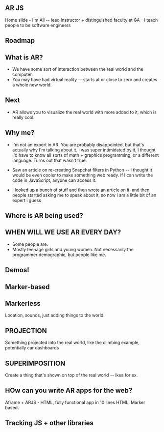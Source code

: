 ## AR JS

Home slide - I'm Ali -- lead instructor + distinguished faculty at GA - I teach people to be software engineers

## Roadmap

## What is AR?

* We have some sort of interaction between the real world and the computer.
* You may have had virtual reality -- starts at or close to zero and creates a whole new world.

## Next
* AR allows you to visualize the real world with more added to it, which is really cool.

## Why me?
* I'm not an expert in AR. You are probably disappointed, but that's actually why I'm talking about it. I was super intimidated by it, I thought I'd have to know all sorts of math + graphics programming, or a different language. Turns out that wasn't true.

* Saw an article on re-creating Snapchat filters in Python -- I thought it would be even cooler to make something web ready. If I can write the code in JavaScript, anyone can access it.

* I looked up a bunch of stuff and then wrote an article on it. and then people started asking me to speak about it, so now I am a little bit of an expert i guess

## Where is AR being used?

## WHEN WILL WE USE AR EVERY DAY?

* Some people are.
* Mostly teenage girls and young women. Not necessarily the programmer demographic, but people like me.

## Demos!

## Marker-based

## Markerless
Location, sounds, just adding things to the world

## PROJECTION

Something projected into the real world, like the climbing example, potentially car dashboards

## SUPERIMPOSITION
Create a thing that's shown on top of the real world -- Ikea for ex. 

## HOw can you write AR apps for the web?

Aframe + ARJS - HTML, fully functional app in 10 lines HTML. Marker based. 

## Tracking JS + other libraries

